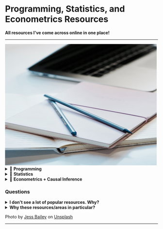 # Programming, Statistics, and Econometrics Resources
**All resources I've come across online in one place!**

--- 
<img src="Images/img.jpg" width="500" height="400" /> 

<details close>
<summary> 🎯 <b> Programming </b> </summary>
<br> 
  
## Contents 

- **Python**
  <br> 📌 [Fundamentals](#fundamentals_py)
  <br> 📌 [Data analytics & Data Science](#data_py)
  <br> 📌 [Algorithms & Data Structures](#algo_py)
  <br> 📌 [Apps](#apps_py)
 
- **R**
  <br> 📌 [Fundamentals](#fundamentals_r)
  <br> 📌 [Data analytics & Data Science](#data_r)
  <br> 📌 [Algorithms & Data Structures](#algo_r)
  <br> 📌 [Apps](#apps_r)

(currently Python and R primarily)

<a name="fundamentals_py"></a>  
## Fundamentals  
Python fundamentals: books, websites and other github repos

‣ Books 📚 
| Name | Description | Link 🔗 | Learn/Practice |
| :---: | ----------- | --- | --- |
|  | |  | | 
| Paragraph | Text | Link | Practice |

‣ Websites 💻
| Name | Description | Link 🔗 | Learn/Practice |
| :---: | ----------- | --- | --- |
| Header | Title | Link | Learn | 
| Paragraph | Text | Link | Practice |

‣ Great Github repos!
| Name | Description | Link 🔗 | Learn/Practice |
| :---: | ----------- | --- | --- |
| Full Speed Python | For self-learners with topics and exercises | [Link](https://github.com/joaoventura/full-speed-python) | Learn + Practice (exercises from the Superior School of Technology of Setúbal) |  
| Paragraph | Text | Link | Practice |

<a name="data_py"></a>  
## Data analytics & Data Science 
Python data analytics and data science resources: books, websites and other github repos

‣ Books 📚 
| Name | Description | Link 🔗 | Learn/Practice |
| :---: | ----------- | --- | --- |
| Header | Title | Link | Learn | 
| Paragraph | Text | Link | Practice |

‣ Websites 💻
| Name | Description | Link 🔗 | Learn/Practice |
| :---: | ----------- | --- | --- |
| Header | Title | Link | Learn | 
| Paragraph | Text | Link | Practice |

‣ Great Github repos!
| Name | Description | Link 🔗 | Learn/Practice |
| :---: | ----------- | --- | --- |
| Header | Title | Link | Learn | 
| Awesome Public Datasets | A list of brilliant public datasets in various domains (ranging from climate to cancer)| [Link](https://github.com/awesomedata/awesome-public-datasets#economics) | Practice | 

<a name="algo_py"></a> 
## Algorithms & Data Structures 
Python algorithms and data structures: books, websites and other github repos

‣ Books 📚
| Name | Description | Link 🔗 | Learn/Practice |
| :---: | ----------- | --- | --- |
| Header | Title | Link | Learn | 
| Paragraph | Text | Link | Practice |

‣ Websites 💻
| Name | Description | Link 🔗 | Learn/Practice |
| :---: | ----------- | --- | --- |
| Header | Title | Link | Learn | 
| Paragraph | Text | Link | Practice |

‣ Great Github repos!
| Name | Description | Link 🔗 | Learn/Practice |
| :---: | ----------- | --- | --- |
| The Algorithms | Search up any algorithm to find out more | [Link](https://github.com/TheAlgorithms/Python) | Learn |
| Paragraph | Text | Link |

<a name="apps_py"></a> 
## Apps 
Python apps: books, websites and other github repos

‣ Books 📚
| Name | Description | Link 🔗 | Learn/Practice |
| :---: | ----------- | --- | --- |
| Header | Title | Link | Learn | 
| Paragraph | Text | Link | Practice |

‣ Websites 💻
| Name | Description | Link 🔗 | Learn/Practice |
| :---: | ----------- | --- | --- |
| Header | Title | Link | Learn | 
| Paragraph | Text | Link | Practice |

‣ Great Github repos!
| Name | Description | Link 🔗 | Learn/Practice |
| :---: | ----------- | --- | --- |
| Header | Title | Link | Learn |
| Paragraph | Text | Link | Learn |

</details> 

<details close>
<summary> 🎯 <b> Statistics </b> </summary>
<br> 

Coming soon! 

</details> 

<details close>
<summary> 🎯 <b> Econometrics + Causal Inference </b> </summary>
<br> 

Coming soon! 

</details> 

### Questions

<details close>
<summary><b>I don't see a lot of popular resources. Why?</b></summary>
<br>
- Still working on adding as many resources as I can when I have the time to (and find any new ones)
</details>

<details close>
<summary><b>Why these resources/areas in particular?</b></summary>
<br>
- The topics interest me and will help me keep track of my progress and learning as well. 
 <br>
- Having everything in one place makes it much easier to find resources when I need to without having to search all my saved/bookmarked resources (that's probably not organised well too!)
</details>

Photo by <a href="https://unsplash.com/@jessbaileydesigns?utm_content=creditCopyText&utm_medium=referral&utm_source=unsplash">Jess Bailey</a> on <a href="https://unsplash.com/photos/close-up-photography-of-two-pencils-on-closed-pink-covered-book-on-desk-near-macbook-air-in-a-well-lit-room-K47Tk9IEQPQ?utm_content=creditCopyText&utm_medium=referral&utm_source=unsplash">Unsplash</a> 

---  
